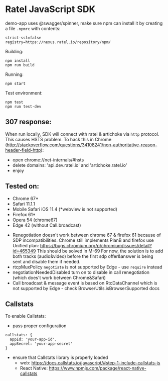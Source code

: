 # Ratel JavaScript SDK
demo-app uses @swagger/spinner, make sure npm can install it by creating a file `.npmrc` with contents: 
```
strict-ssl=false
registry=https://nexus.ratel.io/repository/npm/
```

Building:

```
npm install
npm run build
```

Running:

```
npm start
```

Test environment:

```
npm test
npm run test-dev
```

## 307 response:
When run locally, SDK will connect with ratel & artichoke via `http` protocol.
 This causes HSTS problem.
 To hack this in Chrome (http://stackoverflow.com/questions/34108241/non-authoritative-reason-header-field-http):
 - open chrome://net-internals/#hsts
 - delete domains: 'api.dev.ratel.io' and 'artichoke.ratel.io'
 - enjoy


## Tested on:
- Chrome 67*
- Safari 11.1.1
- Mobile Safari iOS 11.4 (*webview is not supported)
- Firefox 61*
- Opera 54 (chrome67)
- Edge 42 (without Call.broadcast)

* Renegotiation doesn't work between chrome 67 & firefox 61 because of SDP incompatibilities.
Chrome still implements PlanB and firefox use Unified plan:
https://bugs.chromium.org/p/chromium/issues/detail?id=465349
This should be solved in M-69
For now, the solution is to add both tracks (audio&video) before the first sdp offer&answer is being sent and disable them if needed.
* rtcpMuxPolicy `negotiate` is not supported by Edge - use `require` instead 
* negotiationNeededDisabled turn on to disable in call renegotiation (which does't work between Chrome&Safari)
* Call broadcast & message event is based on RtcDataChannel which is not supported by Edge - check BrowserUtils.isBrowserSupported docs

## Callstats
To enable Callstats:
* pass proper configuration
```
callstats: {
  appId: 'your-app-id',
  appSecret: 'your-app-secret'
}
```
* ensure that Callstats library is properly loaded
  * web: https://docs.callstats.io/javascript/#step-1-include-callstats-js
  * React Native: https://www.npmjs.com/package/react-native-callstats

